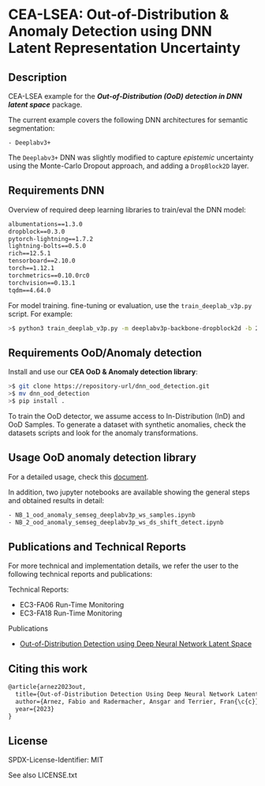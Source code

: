 # CEA-LSEA: Out-of-Distribution & Anomaly Detection using DNN Latent Representation Uncertainty

## Description
CEA-LSEA example for the ***Out-of-Distribution (OoD) detection in DNN latent space*** package.

The current example covers the following DNN architectures for semantic segmentation:

    - Deeplabv3+
    
The `Deeplabv3+` DNN was slightly modified to capture _epistemic_ uncertainty using the Monte-Carlo Dropout approach, and adding a ``DropBlock2D`` layer.


## Requirements DNN
Overview of required deep learning libraries to train/eval the DNN model:

```txt
albumentations==1.3.0
dropblock==0.3.0
pytorch-lightning==1.7.2
lightning-bolts==0.5.0
rich==12.5.1
tensorboard==2.10.0
torch==1.12.1
torchmetrics==0.10.0rc0
torchvision==0.13.1
tqdm==4.64.0
```

For model training. fine-tuning or evaluation, use the `train_deeplab_v3p.py` script. For example:

```bash
>$ python3 train_deeplab_v3p.py -m deeplabv3p-backbone-dropblock2d -b 2 -e 30 --loss_type focal_loss -d woodscape -p /your_path_to_dataset/WoodScape
```

## Requirements OoD/Anomaly detection
Install and use our **CEA OoD & Anomaly detection library**:


```bash
>$ git clone https://repository-url/dnn_ood_detection.git
>$ mv dnn_ood_detection
>$ pip install .

```
To train the OoD detector, we assume access to In-Distribution (InD) and OoD Samples. To generate a dataset with synthetic anomalies, check the datasets scripts and look for the anomaly transformations.

## Usage OoD anomaly detection library
For a detailed usage, check this [document](./Guide%20CEA-LSEA%20OoD%20%26%20Anomaly%20Detection%20DNN%20Latent%20Representaitons.md).

In addition, two jupyter notebooks are available showing the general steps and obtained results in detail:

```txt
- NB_1_ood_anomaly_semseg_deeplabv3p_ws_samples.ipynb
- NB_2_ood_anomaly_semseg_deeplabv3p_ws_ds_shift_detect.ipynb
```

## Publications and Technical Reports
For more technical and implementation details, we refer the user to the following technical
reports and publications:

Technical Reports:
- EC3-FA06 Run-Time Monitoring
- EC3-FA18 Run-Time Monitoring

Publications
- [Out-of-Distribution Detection using Deep Neural Network Latent Space](https://ceur-ws.org/Vol-3381/39.pdf)

## Citing this work

```txt
@article{arnez2023out,
  title={Out-of-Distribution Detection Using Deep Neural Network Latent Space Uncertainty},
  author={Arnez, Fabio and Radermacher, Ansgar and Terrier, Fran{\c{c}}ois},
  year={2023}
}
```

## License
SPDX-License-Identifier: MIT

See also LICENSE.txt
